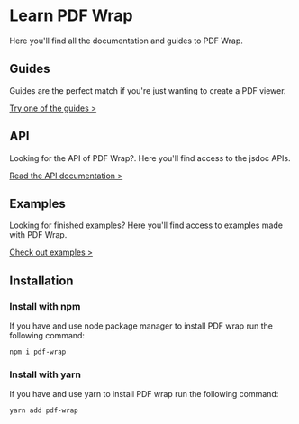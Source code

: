 # Learn PDF Wrap

Here you'll find all the documentation and guides to PDF Wrap.

## Guides
Guides are the perfect match if you're just wanting to create a PDF viewer.

[Try one of the guides >](guides/basic-viewer.md)

## API
Looking for the API of PDF Wrap?. Here you'll find access to the jsdoc APIs.

[Read the API documentation >](guides/api)

## Examples
Looking for finished examples? Here you'll find access to examples made with PDF Wrap.

[Check out examples >](link-to-github)

## Installation

### Install with npm
If you have and use node package manager to install PDF wrap run the following command:
```npm
npm i pdf-wrap
```

### Install with yarn
If you have and use yarn to install PDF wrap run the following command:
```text
yarn add pdf-wrap
```